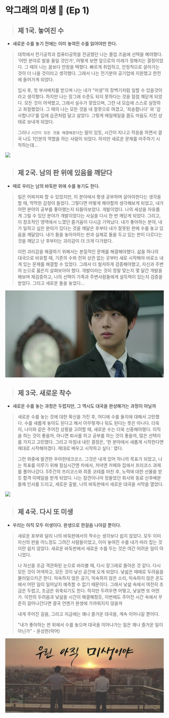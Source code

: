 
# 악그래의 미생 🐊 (Ep 1)


> ## 제 1국. 놓여진 수
- 새로운 수를 놓기 전에는 이미 놓여진 수를 읽어야만 한다.

> 대학에서 전기공학과 컴퓨터공학을 전공했던 나는 졸업 즈음에 선택을 해야했다.
> '어떤 분야로 발을 들일 것인가', 어떻게 보면 앞으로의 미래가 정해지는 결정이었다.
> 그 때의 나는 꿈보다 안정을 택했다. 빠르게 취업하고, 안정적으로 살아가는 것이 더 나을 것이라고 생각했다.
> 그래서 나는 전기분야 공기업에 지원했고 한전에 들어가게 되었다.
>
> 입사 후, 첫 부서배치를 받으며 나는 내가 "미생"의 장백기처럼 일할 수 있을것이라고 생각했다.
> 하지만 나는 장그래 수준도 되지 못하다는 것을 점점 깨닫게 되었다.
> 모든 것이 어색했고, 그래서 실수가 잦았으며, 그런 내 모습에 스스로 실망하고 좌절했었다.
> 그 때의 나는 모든 것을 내 잘못으로 여겼고, '죄송합니다' 와 '감사합니다'를 입에 습관처럼 달고 살았다.
> 그렇게 매일매일을 몸도 마음도 지친 상태로 보내게 되었다.
>
> 그러나 `시간이 모든 것을 해결해준다`는 말이 있듯, 시간이 지나고 적응을 하면서 결국 나도 1인분의 역할을 하는 사람이 되었다.
> 하지만 새로운 문제를 마주하기 시작하는데...

<img src="https://cphoto.asiae.co.kr/listimglink/1/2015020410265342120_1.jpg">


> ## 제 2국. 남의 판 위에 있음을 깨닫다
- 때로 우리는 남의 바둑판 위에 수를 놓기도 한다.

> 일은 어찌저찌 할 수 있었지만, 이 분야에서 평생 공부하며 살아야한다는 생각을 할 때, 막막한 감정이 들었다.
> 그렇다면 어떻게 해야할까 생각해보게 되었고, 내가 어떤 분야의 공부를 좋아했는지 되돌아보았다.
> 개발이었다. 나의 세상을 자유롭게 그릴 수 있던 분야가 개발이었다는 사실을 다시 한 번 깨닫게 되었다. 그리고, 이 창조적인 영역에서 느꼈던 즐거움이 다시금 기억났다.
> 내가 좋아하는 분야, 내가 일하고 싶은 분야가 있다는 것을 깨달은 후부터 내가 잘못된 판에 수를 놓고 있음을 깨달았다.
> 내가 돌을 놓아야하는 판과 실제로 돌을 두고 있는 판이 다르다는 것을 깨닫고 난 후부터는 괴리감이 더 크게 다가왔다.
> 
> 이런 괴리감을 해결하기 위해서는 본질적인 문제를 해결해야했다.
> 삶을 하나의 대국으로 비유할 때, 기존의 수와 전혀 상관 없는 곳부터 새로 시작해야 비로소 내게 있는 문제를 해결할 수 있었다.
> 그래서 더 철저하게 검증해야했고, 자신과 주변의 눈으로 옳은지 살펴보아야 했다. 
> 개발이라는 것이 정말 맞는지 몇 달간 개발을 해보며 재검증하고, 나의 선택이 가족과 주변사람들에게 설득력이 있는지 검증을 받았다.
> 그리고 새로운 돌을 놓았다...

<img src=".idea/images/장그래.jpeg">

> ## 제 3국. 새로운 착수
- 새로운 수를 놓는 과정은 두렵지만, 그 역시도 대국을 완성해가는 과정이 아닐까

> 새로운 수를 놓는 것에 대한 확신을 가진 후, 어디에 수를 둘지에 대해서 고민했다.
> 수를 새롭게 놓아도 된다고 해서 아무렇게나 둬도 된다는 뜻은 아니다.
> 더욱이, 나이와 같은 주어진 상황을 고려할 때, 새로운 수는 더욱 신중해야했다.
> 이직을 하는 것이 좋을까, 아니면 퇴사를 하고 공부를 하는 것이 좋을까, 많은 선택지를 가지고 고민했다.
> 그리고 마침내 내린 결정은, '한 분야에서 새롭게 시작한다면 제대로 시작해야겠다. 제대로 배우고 시작하고 싶다.' 였다.
> 
> 그런 와중에 발견한 우아한테크코스. 그것은 내게 있어 하나의 목표가 되었고, 
> 나는 목표를 이루기 위해 점심시간엔 차에서, 저녁엔 카페와 집에서 프리코스 과제를 풀어나갔다.
> 5주간의 프리코스와 최종 코테를 마친 후, 노력에 대한 선물을 받듯 합격 이메일을 받게 되었다.
> 나는 잠깐이나마 정들었던 회사와 동료 선후배분들께 인사를 드리고, 새로운 출발, 나의 바둑판에서 새로운 대국을 서막을 열었다.

<img src="https://admin.tvbaduk.com/FileUpDown/news/%EC%B2%9C%EB%85%84%EC%88%98%EB%8B%B4_%EB%B0%94%EB%91%91%EB%8F%8C%20%EB%B3%B4%EC%9D%B4%EB%8A%94%20%EC%B0%A9%EC%88%98%20-%20%EB%B3%B5%EC%82%AC%EB%B3%B8.jpg">


> ## 제 4국. 다시 또 미생
- 우리는 아직 모두 미생이다. 완생으로 한걸음 나아갈 뿐이다.

> 새로운 포부와 달리 나의 바둑판에서의 착수는 생각보다 쉽지 않았다.
> 모두 이미 자신의 판을 어느정도 그려간 사람들이었고, 이미 놓여진 수를 내가 따라 잡는 것이란 쉽지 않았다.
> 새로운 바둑판에서 새로운 수를 두는 것은 여간 어려운 일이 아니었다. 
> 
> 나 자신을 조금 객관화된 눈으로 바라볼 때, 다시 장그래로 돌아온 것 같다.
> 다시 모든 것이 어색하고, 모든 것이 낯선 공간에 오게 되었다.
> 낯섦은 때때로 두려움을 불러일으키곤 한다. 
> 익숙하지 않은 공기, 익숙하지 않은 소리, 익숙하지 않은 온도에서 어떤 일이 일어날지 예측할 수 없기 때문이다.
> 그래서 낯섦 속에서 여전히 조금은 두렵고, 조금은 위축되기도 한다.
> 하지만 두려우면 어떻고, 낯설면 또 어떤가.
> 이전의 두려움과 낯섦을 시간이 해결해줬듯, 이번에도 주어진 시간 속에서 꾸준히 걸어나간다면 결국 언젠가 완생에 가까워지지 않을까
>
> 내게 주어진 길을, 그리고 지금에는 꽤나 즐거운 대국을, 계속 이어나갈 뿐이다.
> 
> "내가 좋아하는 판 위에서 수를 놓으며 대국을 이어나가는 일은 꽤나 즐거운 일이 아닌가" - 윤성현(악어)

<img src=".idea/images/MI_SAENG.png">